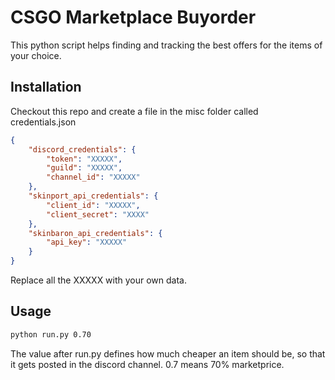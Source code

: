 # CSGO Marketplace Buyorder

This python script helps finding and tracking the best offers for the items of your choice.

## Installation

Checkout this repo and create a file in the misc folder called credentials.json

```json
{
    "discord_credentials": {
        "token": "XXXXX",
        "guild": "XXXXX",
        "channel_id": "XXXXX"
    },
    "skinport_api_credentials": {
        "client_id": "XXXXX",
        "client_secret": "XXXX"
    },
    "skinbaron_api_credentials": {
        "api_key": "XXXXX"
    }
}
```

Replace all the XXXXX with your own data.

## Usage

```bash
python run.py 0.70
```

The value after run.py defines how much cheaper an item should be, so that it gets posted in the discord channel. 0.7 means 70% marketprice.